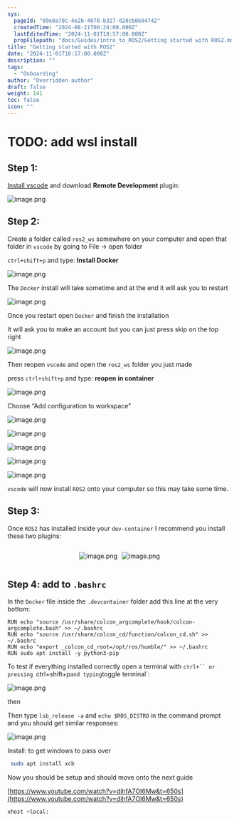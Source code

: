 ```yaml
---
sys:
  pageId: "89e0a78c-4e2b-4070-b327-d28cb0694742"
  createdTime: "2024-08-21T00:24:00.000Z"
  lastEditedTime: "2024-11-01T18:57:00.000Z"
  propFilepath: "docs/Guides/intro_to_ROS2/Getting started with ROS2.md"
title: "Getting started with ROS2"
date: "2024-11-01T18:57:00.000Z"
description: ""
tags:
  - "Onboarding"
author: "Overridden author"
draft: false
weight: 141
toc: false
icon: ""
---
```


# TODO: add wsl install

## Step 1:

[Install vscode](https://code.visualstudio.com/download) and download **Remote Development** plugin:

![image.png](https://prod-files-secure.s3.us-west-2.amazonaws.com/d518164a-d88e-44d1-a4ee-3adb3bd8bce0/efb52993-1881-4a40-b95e-6f020334f022/image.png?X-Amz-Algorithm=AWS4-HMAC-SHA256&X-Amz-Content-Sha256=UNSIGNED-PAYLOAD&X-Amz-Credential=ASIAZI2LB466TME6P6VI%2F20250131%2Fus-west-2%2Fs3%2Faws4_request&X-Amz-Date=20250131T050743Z&X-Amz-Expires=3600&X-Amz-Security-Token=IQoJb3JpZ2luX2VjEKr%2F%2F%2F%2F%2F%2F%2F%2F%2F%2FwEaCXVzLXdlc3QtMiJIMEYCIQDMVHVk2h5QQ%2FnlAHDVBWAsJGpm9ITaigUORuPPImIedQIhAJDxLrr5OFZRbVM88%2FKgx3beFfLsdF2QTRvA6oUVrF95KogECLP%2F%2F%2F%2F%2F%2F%2F%2F%2F%2FwEQABoMNjM3NDIzMTgzODA1IgwPML%2F4nfO9vpnlTDgq3AOdTJr2NW4w0ZEYADOLQ9KoooAW8YdYZxR6dCb8orTw9OoF31jebANxNDQwUQbSh0k3jxOH4arjhtTpRODPZSE4vIT3TNhuXAhvRfCWZaKivnaNeSXb0zKJ0p1dV%2FNKEdQDThQcZzERDAwb%2Fok90cnIRDAPftd69O4bbL%2FIB5KAwPzURqAcbDROv9oZOibXp%2Bkr2DLjAVAxbSx%2FwIrjL%2FisHEu5UJKZvKzz0beWxnG4YR9v0LEVF%2BdQyaMsL4wBtWY3T2KLaPh8mHnBKApjNDXAfWLftkXIpBdCOCNqzQPJLy0RnU%2ByG%2FTjdhfAQ05AUoYbcx9GTXnmeyoqP3KxavLHJDKuSFNEzX7VuCvUHbgn9i8aXMIkNgwIO3q1W7mSqjhXe91ti6ho42ri0F6UwSLRwtG9lNQ%2BaDU3OHW1w6iLwBUvlxYZccv6KwzTbl%2Fg8QFCBcUG4Ovqo7x8B1CSGUNwTuMNxHNppQVriF4XP68FiPFWVjxGb7hmbdEm3QFklRj5p236rjO6igUk21HwGFL6vVJcqVR68R0AL4rZC7U96RP%2BJigdg4x%2FVAkc2KDUJL8yS9g2S8q%2Bmzjw6HbJLio9IXTHJQUTAPE49SdQLNDeoJ%2BfaYQ3s8pm4ZjVJzCh0vC8BjqkAZejZEZYwtHn3FJfI6neRPkycZfhjvOsj3GlzH%2F9tI2C4X356erBKFQ9XtfzYhufx2Et8SkX0Hs7Hh5tpSaK%2BCqe4pVNTDuP5uFEIehR7bKk0ZOocFWOgvAxqT0yp6TkSHkHMAsk07Mo1g4xGspPl3GuLjXaVgbZKMwcmS7CtF7tNfR6cjGRAhXQ7PtLXBZT7meM8q9hU3lTH0Gj%2B0u4paVCT2qI&X-Amz-Signature=ab2ce2017b4bd4f1f1f59551c49f6c06d6b22f362f9dd84fdc37f6469c34ffc8&X-Amz-SignedHeaders=host&x-id=GetObject)

## Step 2:

Create a folder called `ros2_ws` somewhere on your computer and open that folder in `vscode` by going to File → open folder 

`ctrl+shift+p` and type: **Install Docker**

![image.png](https://prod-files-secure.s3.us-west-2.amazonaws.com/d518164a-d88e-44d1-a4ee-3adb3bd8bce0/2269dc0e-1cd5-47ff-bceb-c04ad9b2eab0/image.png?X-Amz-Algorithm=AWS4-HMAC-SHA256&X-Amz-Content-Sha256=UNSIGNED-PAYLOAD&X-Amz-Credential=ASIAZI2LB466TME6P6VI%2F20250131%2Fus-west-2%2Fs3%2Faws4_request&X-Amz-Date=20250131T050743Z&X-Amz-Expires=3600&X-Amz-Security-Token=IQoJb3JpZ2luX2VjEKr%2F%2F%2F%2F%2F%2F%2F%2F%2F%2FwEaCXVzLXdlc3QtMiJIMEYCIQDMVHVk2h5QQ%2FnlAHDVBWAsJGpm9ITaigUORuPPImIedQIhAJDxLrr5OFZRbVM88%2FKgx3beFfLsdF2QTRvA6oUVrF95KogECLP%2F%2F%2F%2F%2F%2F%2F%2F%2F%2FwEQABoMNjM3NDIzMTgzODA1IgwPML%2F4nfO9vpnlTDgq3AOdTJr2NW4w0ZEYADOLQ9KoooAW8YdYZxR6dCb8orTw9OoF31jebANxNDQwUQbSh0k3jxOH4arjhtTpRODPZSE4vIT3TNhuXAhvRfCWZaKivnaNeSXb0zKJ0p1dV%2FNKEdQDThQcZzERDAwb%2Fok90cnIRDAPftd69O4bbL%2FIB5KAwPzURqAcbDROv9oZOibXp%2Bkr2DLjAVAxbSx%2FwIrjL%2FisHEu5UJKZvKzz0beWxnG4YR9v0LEVF%2BdQyaMsL4wBtWY3T2KLaPh8mHnBKApjNDXAfWLftkXIpBdCOCNqzQPJLy0RnU%2ByG%2FTjdhfAQ05AUoYbcx9GTXnmeyoqP3KxavLHJDKuSFNEzX7VuCvUHbgn9i8aXMIkNgwIO3q1W7mSqjhXe91ti6ho42ri0F6UwSLRwtG9lNQ%2BaDU3OHW1w6iLwBUvlxYZccv6KwzTbl%2Fg8QFCBcUG4Ovqo7x8B1CSGUNwTuMNxHNppQVriF4XP68FiPFWVjxGb7hmbdEm3QFklRj5p236rjO6igUk21HwGFL6vVJcqVR68R0AL4rZC7U96RP%2BJigdg4x%2FVAkc2KDUJL8yS9g2S8q%2Bmzjw6HbJLio9IXTHJQUTAPE49SdQLNDeoJ%2BfaYQ3s8pm4ZjVJzCh0vC8BjqkAZejZEZYwtHn3FJfI6neRPkycZfhjvOsj3GlzH%2F9tI2C4X356erBKFQ9XtfzYhufx2Et8SkX0Hs7Hh5tpSaK%2BCqe4pVNTDuP5uFEIehR7bKk0ZOocFWOgvAxqT0yp6TkSHkHMAsk07Mo1g4xGspPl3GuLjXaVgbZKMwcmS7CtF7tNfR6cjGRAhXQ7PtLXBZT7meM8q9hU3lTH0Gj%2B0u4paVCT2qI&X-Amz-Signature=d454380e83159ecb76042eee7cc31aab9928aa2aeef7d520f71ed268bc7e16cb&X-Amz-SignedHeaders=host&x-id=GetObject)

The `Docker` install will take sometime and at the end it will ask you to restart

![image.png](https://prod-files-secure.s3.us-west-2.amazonaws.com/d518164a-d88e-44d1-a4ee-3adb3bd8bce0/ed233f78-be33-4b1f-b89c-9c346c0e961e/image.png?X-Amz-Algorithm=AWS4-HMAC-SHA256&X-Amz-Content-Sha256=UNSIGNED-PAYLOAD&X-Amz-Credential=ASIAZI2LB466TME6P6VI%2F20250131%2Fus-west-2%2Fs3%2Faws4_request&X-Amz-Date=20250131T050743Z&X-Amz-Expires=3600&X-Amz-Security-Token=IQoJb3JpZ2luX2VjEKr%2F%2F%2F%2F%2F%2F%2F%2F%2F%2FwEaCXVzLXdlc3QtMiJIMEYCIQDMVHVk2h5QQ%2FnlAHDVBWAsJGpm9ITaigUORuPPImIedQIhAJDxLrr5OFZRbVM88%2FKgx3beFfLsdF2QTRvA6oUVrF95KogECLP%2F%2F%2F%2F%2F%2F%2F%2F%2F%2FwEQABoMNjM3NDIzMTgzODA1IgwPML%2F4nfO9vpnlTDgq3AOdTJr2NW4w0ZEYADOLQ9KoooAW8YdYZxR6dCb8orTw9OoF31jebANxNDQwUQbSh0k3jxOH4arjhtTpRODPZSE4vIT3TNhuXAhvRfCWZaKivnaNeSXb0zKJ0p1dV%2FNKEdQDThQcZzERDAwb%2Fok90cnIRDAPftd69O4bbL%2FIB5KAwPzURqAcbDROv9oZOibXp%2Bkr2DLjAVAxbSx%2FwIrjL%2FisHEu5UJKZvKzz0beWxnG4YR9v0LEVF%2BdQyaMsL4wBtWY3T2KLaPh8mHnBKApjNDXAfWLftkXIpBdCOCNqzQPJLy0RnU%2ByG%2FTjdhfAQ05AUoYbcx9GTXnmeyoqP3KxavLHJDKuSFNEzX7VuCvUHbgn9i8aXMIkNgwIO3q1W7mSqjhXe91ti6ho42ri0F6UwSLRwtG9lNQ%2BaDU3OHW1w6iLwBUvlxYZccv6KwzTbl%2Fg8QFCBcUG4Ovqo7x8B1CSGUNwTuMNxHNppQVriF4XP68FiPFWVjxGb7hmbdEm3QFklRj5p236rjO6igUk21HwGFL6vVJcqVR68R0AL4rZC7U96RP%2BJigdg4x%2FVAkc2KDUJL8yS9g2S8q%2Bmzjw6HbJLio9IXTHJQUTAPE49SdQLNDeoJ%2BfaYQ3s8pm4ZjVJzCh0vC8BjqkAZejZEZYwtHn3FJfI6neRPkycZfhjvOsj3GlzH%2F9tI2C4X356erBKFQ9XtfzYhufx2Et8SkX0Hs7Hh5tpSaK%2BCqe4pVNTDuP5uFEIehR7bKk0ZOocFWOgvAxqT0yp6TkSHkHMAsk07Mo1g4xGspPl3GuLjXaVgbZKMwcmS7CtF7tNfR6cjGRAhXQ7PtLXBZT7meM8q9hU3lTH0Gj%2B0u4paVCT2qI&X-Amz-Signature=c8ef2078c2fde9c7285c3fa2b6afe0afccfda5d5dd2a3ce57e5cb79750a4834d&X-Amz-SignedHeaders=host&x-id=GetObject)

Once you restart open `Docker` and finish the installation

It will ask you to make an account but you can just press skip on the top right

![image.png](https://prod-files-secure.s3.us-west-2.amazonaws.com/d518164a-d88e-44d1-a4ee-3adb3bd8bce0/21010ad9-1659-4fd9-9f59-9932a09b2a3d/image.png?X-Amz-Algorithm=AWS4-HMAC-SHA256&X-Amz-Content-Sha256=UNSIGNED-PAYLOAD&X-Amz-Credential=ASIAZI2LB466TME6P6VI%2F20250131%2Fus-west-2%2Fs3%2Faws4_request&X-Amz-Date=20250131T050743Z&X-Amz-Expires=3600&X-Amz-Security-Token=IQoJb3JpZ2luX2VjEKr%2F%2F%2F%2F%2F%2F%2F%2F%2F%2FwEaCXVzLXdlc3QtMiJIMEYCIQDMVHVk2h5QQ%2FnlAHDVBWAsJGpm9ITaigUORuPPImIedQIhAJDxLrr5OFZRbVM88%2FKgx3beFfLsdF2QTRvA6oUVrF95KogECLP%2F%2F%2F%2F%2F%2F%2F%2F%2F%2FwEQABoMNjM3NDIzMTgzODA1IgwPML%2F4nfO9vpnlTDgq3AOdTJr2NW4w0ZEYADOLQ9KoooAW8YdYZxR6dCb8orTw9OoF31jebANxNDQwUQbSh0k3jxOH4arjhtTpRODPZSE4vIT3TNhuXAhvRfCWZaKivnaNeSXb0zKJ0p1dV%2FNKEdQDThQcZzERDAwb%2Fok90cnIRDAPftd69O4bbL%2FIB5KAwPzURqAcbDROv9oZOibXp%2Bkr2DLjAVAxbSx%2FwIrjL%2FisHEu5UJKZvKzz0beWxnG4YR9v0LEVF%2BdQyaMsL4wBtWY3T2KLaPh8mHnBKApjNDXAfWLftkXIpBdCOCNqzQPJLy0RnU%2ByG%2FTjdhfAQ05AUoYbcx9GTXnmeyoqP3KxavLHJDKuSFNEzX7VuCvUHbgn9i8aXMIkNgwIO3q1W7mSqjhXe91ti6ho42ri0F6UwSLRwtG9lNQ%2BaDU3OHW1w6iLwBUvlxYZccv6KwzTbl%2Fg8QFCBcUG4Ovqo7x8B1CSGUNwTuMNxHNppQVriF4XP68FiPFWVjxGb7hmbdEm3QFklRj5p236rjO6igUk21HwGFL6vVJcqVR68R0AL4rZC7U96RP%2BJigdg4x%2FVAkc2KDUJL8yS9g2S8q%2Bmzjw6HbJLio9IXTHJQUTAPE49SdQLNDeoJ%2BfaYQ3s8pm4ZjVJzCh0vC8BjqkAZejZEZYwtHn3FJfI6neRPkycZfhjvOsj3GlzH%2F9tI2C4X356erBKFQ9XtfzYhufx2Et8SkX0Hs7Hh5tpSaK%2BCqe4pVNTDuP5uFEIehR7bKk0ZOocFWOgvAxqT0yp6TkSHkHMAsk07Mo1g4xGspPl3GuLjXaVgbZKMwcmS7CtF7tNfR6cjGRAhXQ7PtLXBZT7meM8q9hU3lTH0Gj%2B0u4paVCT2qI&X-Amz-Signature=5a228f88f78401ad9dcd12200ecca9ad00392a297016c5e28064256fe0eceb30&X-Amz-SignedHeaders=host&x-id=GetObject)

Then reopen `vscode` and open the `ros2_ws` folder you just made

press `ctrl+shift+p` and type: **reopen in container**

![image.png](https://prod-files-secure.s3.us-west-2.amazonaws.com/d518164a-d88e-44d1-a4ee-3adb3bd8bce0/4e93b8c2-41ad-488c-8095-c74205196118/image.png?X-Amz-Algorithm=AWS4-HMAC-SHA256&X-Amz-Content-Sha256=UNSIGNED-PAYLOAD&X-Amz-Credential=ASIAZI2LB466TME6P6VI%2F20250131%2Fus-west-2%2Fs3%2Faws4_request&X-Amz-Date=20250131T050743Z&X-Amz-Expires=3600&X-Amz-Security-Token=IQoJb3JpZ2luX2VjEKr%2F%2F%2F%2F%2F%2F%2F%2F%2F%2FwEaCXVzLXdlc3QtMiJIMEYCIQDMVHVk2h5QQ%2FnlAHDVBWAsJGpm9ITaigUORuPPImIedQIhAJDxLrr5OFZRbVM88%2FKgx3beFfLsdF2QTRvA6oUVrF95KogECLP%2F%2F%2F%2F%2F%2F%2F%2F%2F%2FwEQABoMNjM3NDIzMTgzODA1IgwPML%2F4nfO9vpnlTDgq3AOdTJr2NW4w0ZEYADOLQ9KoooAW8YdYZxR6dCb8orTw9OoF31jebANxNDQwUQbSh0k3jxOH4arjhtTpRODPZSE4vIT3TNhuXAhvRfCWZaKivnaNeSXb0zKJ0p1dV%2FNKEdQDThQcZzERDAwb%2Fok90cnIRDAPftd69O4bbL%2FIB5KAwPzURqAcbDROv9oZOibXp%2Bkr2DLjAVAxbSx%2FwIrjL%2FisHEu5UJKZvKzz0beWxnG4YR9v0LEVF%2BdQyaMsL4wBtWY3T2KLaPh8mHnBKApjNDXAfWLftkXIpBdCOCNqzQPJLy0RnU%2ByG%2FTjdhfAQ05AUoYbcx9GTXnmeyoqP3KxavLHJDKuSFNEzX7VuCvUHbgn9i8aXMIkNgwIO3q1W7mSqjhXe91ti6ho42ri0F6UwSLRwtG9lNQ%2BaDU3OHW1w6iLwBUvlxYZccv6KwzTbl%2Fg8QFCBcUG4Ovqo7x8B1CSGUNwTuMNxHNppQVriF4XP68FiPFWVjxGb7hmbdEm3QFklRj5p236rjO6igUk21HwGFL6vVJcqVR68R0AL4rZC7U96RP%2BJigdg4x%2FVAkc2KDUJL8yS9g2S8q%2Bmzjw6HbJLio9IXTHJQUTAPE49SdQLNDeoJ%2BfaYQ3s8pm4ZjVJzCh0vC8BjqkAZejZEZYwtHn3FJfI6neRPkycZfhjvOsj3GlzH%2F9tI2C4X356erBKFQ9XtfzYhufx2Et8SkX0Hs7Hh5tpSaK%2BCqe4pVNTDuP5uFEIehR7bKk0ZOocFWOgvAxqT0yp6TkSHkHMAsk07Mo1g4xGspPl3GuLjXaVgbZKMwcmS7CtF7tNfR6cjGRAhXQ7PtLXBZT7meM8q9hU3lTH0Gj%2B0u4paVCT2qI&X-Amz-Signature=a5c7f9e06509a38c72ad9f3e2326a96b33ec46e7b4f89f5641c6c3890385747d&X-Amz-SignedHeaders=host&x-id=GetObject)

Choose “Add configuration to workspace”

![image.png](https://prod-files-secure.s3.us-west-2.amazonaws.com/d518164a-d88e-44d1-a4ee-3adb3bd8bce0/9560b282-5060-4989-ba37-97e7b2c22476/image.png?X-Amz-Algorithm=AWS4-HMAC-SHA256&X-Amz-Content-Sha256=UNSIGNED-PAYLOAD&X-Amz-Credential=ASIAZI2LB466TME6P6VI%2F20250131%2Fus-west-2%2Fs3%2Faws4_request&X-Amz-Date=20250131T050743Z&X-Amz-Expires=3600&X-Amz-Security-Token=IQoJb3JpZ2luX2VjEKr%2F%2F%2F%2F%2F%2F%2F%2F%2F%2FwEaCXVzLXdlc3QtMiJIMEYCIQDMVHVk2h5QQ%2FnlAHDVBWAsJGpm9ITaigUORuPPImIedQIhAJDxLrr5OFZRbVM88%2FKgx3beFfLsdF2QTRvA6oUVrF95KogECLP%2F%2F%2F%2F%2F%2F%2F%2F%2F%2FwEQABoMNjM3NDIzMTgzODA1IgwPML%2F4nfO9vpnlTDgq3AOdTJr2NW4w0ZEYADOLQ9KoooAW8YdYZxR6dCb8orTw9OoF31jebANxNDQwUQbSh0k3jxOH4arjhtTpRODPZSE4vIT3TNhuXAhvRfCWZaKivnaNeSXb0zKJ0p1dV%2FNKEdQDThQcZzERDAwb%2Fok90cnIRDAPftd69O4bbL%2FIB5KAwPzURqAcbDROv9oZOibXp%2Bkr2DLjAVAxbSx%2FwIrjL%2FisHEu5UJKZvKzz0beWxnG4YR9v0LEVF%2BdQyaMsL4wBtWY3T2KLaPh8mHnBKApjNDXAfWLftkXIpBdCOCNqzQPJLy0RnU%2ByG%2FTjdhfAQ05AUoYbcx9GTXnmeyoqP3KxavLHJDKuSFNEzX7VuCvUHbgn9i8aXMIkNgwIO3q1W7mSqjhXe91ti6ho42ri0F6UwSLRwtG9lNQ%2BaDU3OHW1w6iLwBUvlxYZccv6KwzTbl%2Fg8QFCBcUG4Ovqo7x8B1CSGUNwTuMNxHNppQVriF4XP68FiPFWVjxGb7hmbdEm3QFklRj5p236rjO6igUk21HwGFL6vVJcqVR68R0AL4rZC7U96RP%2BJigdg4x%2FVAkc2KDUJL8yS9g2S8q%2Bmzjw6HbJLio9IXTHJQUTAPE49SdQLNDeoJ%2BfaYQ3s8pm4ZjVJzCh0vC8BjqkAZejZEZYwtHn3FJfI6neRPkycZfhjvOsj3GlzH%2F9tI2C4X356erBKFQ9XtfzYhufx2Et8SkX0Hs7Hh5tpSaK%2BCqe4pVNTDuP5uFEIehR7bKk0ZOocFWOgvAxqT0yp6TkSHkHMAsk07Mo1g4xGspPl3GuLjXaVgbZKMwcmS7CtF7tNfR6cjGRAhXQ7PtLXBZT7meM8q9hU3lTH0Gj%2B0u4paVCT2qI&X-Amz-Signature=509571f65efe5ff7f4c0f8f1e0bd1720b8d7316ab3be3589b219e92ec0747ee9&X-Amz-SignedHeaders=host&x-id=GetObject)

![image.png](https://prod-files-secure.s3.us-west-2.amazonaws.com/d518164a-d88e-44d1-a4ee-3adb3bd8bce0/2ee63f81-886b-48e8-a553-dc6e5eac99e4/image.png?X-Amz-Algorithm=AWS4-HMAC-SHA256&X-Amz-Content-Sha256=UNSIGNED-PAYLOAD&X-Amz-Credential=ASIAZI2LB466TME6P6VI%2F20250131%2Fus-west-2%2Fs3%2Faws4_request&X-Amz-Date=20250131T050743Z&X-Amz-Expires=3600&X-Amz-Security-Token=IQoJb3JpZ2luX2VjEKr%2F%2F%2F%2F%2F%2F%2F%2F%2F%2FwEaCXVzLXdlc3QtMiJIMEYCIQDMVHVk2h5QQ%2FnlAHDVBWAsJGpm9ITaigUORuPPImIedQIhAJDxLrr5OFZRbVM88%2FKgx3beFfLsdF2QTRvA6oUVrF95KogECLP%2F%2F%2F%2F%2F%2F%2F%2F%2F%2FwEQABoMNjM3NDIzMTgzODA1IgwPML%2F4nfO9vpnlTDgq3AOdTJr2NW4w0ZEYADOLQ9KoooAW8YdYZxR6dCb8orTw9OoF31jebANxNDQwUQbSh0k3jxOH4arjhtTpRODPZSE4vIT3TNhuXAhvRfCWZaKivnaNeSXb0zKJ0p1dV%2FNKEdQDThQcZzERDAwb%2Fok90cnIRDAPftd69O4bbL%2FIB5KAwPzURqAcbDROv9oZOibXp%2Bkr2DLjAVAxbSx%2FwIrjL%2FisHEu5UJKZvKzz0beWxnG4YR9v0LEVF%2BdQyaMsL4wBtWY3T2KLaPh8mHnBKApjNDXAfWLftkXIpBdCOCNqzQPJLy0RnU%2ByG%2FTjdhfAQ05AUoYbcx9GTXnmeyoqP3KxavLHJDKuSFNEzX7VuCvUHbgn9i8aXMIkNgwIO3q1W7mSqjhXe91ti6ho42ri0F6UwSLRwtG9lNQ%2BaDU3OHW1w6iLwBUvlxYZccv6KwzTbl%2Fg8QFCBcUG4Ovqo7x8B1CSGUNwTuMNxHNppQVriF4XP68FiPFWVjxGb7hmbdEm3QFklRj5p236rjO6igUk21HwGFL6vVJcqVR68R0AL4rZC7U96RP%2BJigdg4x%2FVAkc2KDUJL8yS9g2S8q%2Bmzjw6HbJLio9IXTHJQUTAPE49SdQLNDeoJ%2BfaYQ3s8pm4ZjVJzCh0vC8BjqkAZejZEZYwtHn3FJfI6neRPkycZfhjvOsj3GlzH%2F9tI2C4X356erBKFQ9XtfzYhufx2Et8SkX0Hs7Hh5tpSaK%2BCqe4pVNTDuP5uFEIehR7bKk0ZOocFWOgvAxqT0yp6TkSHkHMAsk07Mo1g4xGspPl3GuLjXaVgbZKMwcmS7CtF7tNfR6cjGRAhXQ7PtLXBZT7meM8q9hU3lTH0Gj%2B0u4paVCT2qI&X-Amz-Signature=df436aa64d1dba4cdb6ea8b8b640c89c65f9a2f6c7d29ffd3d7e60fd2bca6140&X-Amz-SignedHeaders=host&x-id=GetObject)

![image.png](https://prod-files-secure.s3.us-west-2.amazonaws.com/d518164a-d88e-44d1-a4ee-3adb3bd8bce0/ae1580b2-b048-407e-aed9-b584224a7a04/image.png?X-Amz-Algorithm=AWS4-HMAC-SHA256&X-Amz-Content-Sha256=UNSIGNED-PAYLOAD&X-Amz-Credential=ASIAZI2LB466TME6P6VI%2F20250131%2Fus-west-2%2Fs3%2Faws4_request&X-Amz-Date=20250131T050743Z&X-Amz-Expires=3600&X-Amz-Security-Token=IQoJb3JpZ2luX2VjEKr%2F%2F%2F%2F%2F%2F%2F%2F%2F%2FwEaCXVzLXdlc3QtMiJIMEYCIQDMVHVk2h5QQ%2FnlAHDVBWAsJGpm9ITaigUORuPPImIedQIhAJDxLrr5OFZRbVM88%2FKgx3beFfLsdF2QTRvA6oUVrF95KogECLP%2F%2F%2F%2F%2F%2F%2F%2F%2F%2FwEQABoMNjM3NDIzMTgzODA1IgwPML%2F4nfO9vpnlTDgq3AOdTJr2NW4w0ZEYADOLQ9KoooAW8YdYZxR6dCb8orTw9OoF31jebANxNDQwUQbSh0k3jxOH4arjhtTpRODPZSE4vIT3TNhuXAhvRfCWZaKivnaNeSXb0zKJ0p1dV%2FNKEdQDThQcZzERDAwb%2Fok90cnIRDAPftd69O4bbL%2FIB5KAwPzURqAcbDROv9oZOibXp%2Bkr2DLjAVAxbSx%2FwIrjL%2FisHEu5UJKZvKzz0beWxnG4YR9v0LEVF%2BdQyaMsL4wBtWY3T2KLaPh8mHnBKApjNDXAfWLftkXIpBdCOCNqzQPJLy0RnU%2ByG%2FTjdhfAQ05AUoYbcx9GTXnmeyoqP3KxavLHJDKuSFNEzX7VuCvUHbgn9i8aXMIkNgwIO3q1W7mSqjhXe91ti6ho42ri0F6UwSLRwtG9lNQ%2BaDU3OHW1w6iLwBUvlxYZccv6KwzTbl%2Fg8QFCBcUG4Ovqo7x8B1CSGUNwTuMNxHNppQVriF4XP68FiPFWVjxGb7hmbdEm3QFklRj5p236rjO6igUk21HwGFL6vVJcqVR68R0AL4rZC7U96RP%2BJigdg4x%2FVAkc2KDUJL8yS9g2S8q%2Bmzjw6HbJLio9IXTHJQUTAPE49SdQLNDeoJ%2BfaYQ3s8pm4ZjVJzCh0vC8BjqkAZejZEZYwtHn3FJfI6neRPkycZfhjvOsj3GlzH%2F9tI2C4X356erBKFQ9XtfzYhufx2Et8SkX0Hs7Hh5tpSaK%2BCqe4pVNTDuP5uFEIehR7bKk0ZOocFWOgvAxqT0yp6TkSHkHMAsk07Mo1g4xGspPl3GuLjXaVgbZKMwcmS7CtF7tNfR6cjGRAhXQ7PtLXBZT7meM8q9hU3lTH0Gj%2B0u4paVCT2qI&X-Amz-Signature=33d08c18e2d6298972f5b3eb4498bce888b3888c27e39dddfa0d91b06416d47a&X-Amz-SignedHeaders=host&x-id=GetObject)

![image.png](https://prod-files-secure.s3.us-west-2.amazonaws.com/d518164a-d88e-44d1-a4ee-3adb3bd8bce0/53255b28-f75e-430f-b9e3-c0ac8577e42b/image.png?X-Amz-Algorithm=AWS4-HMAC-SHA256&X-Amz-Content-Sha256=UNSIGNED-PAYLOAD&X-Amz-Credential=ASIAZI2LB466TME6P6VI%2F20250131%2Fus-west-2%2Fs3%2Faws4_request&X-Amz-Date=20250131T050743Z&X-Amz-Expires=3600&X-Amz-Security-Token=IQoJb3JpZ2luX2VjEKr%2F%2F%2F%2F%2F%2F%2F%2F%2F%2FwEaCXVzLXdlc3QtMiJIMEYCIQDMVHVk2h5QQ%2FnlAHDVBWAsJGpm9ITaigUORuPPImIedQIhAJDxLrr5OFZRbVM88%2FKgx3beFfLsdF2QTRvA6oUVrF95KogECLP%2F%2F%2F%2F%2F%2F%2F%2F%2F%2FwEQABoMNjM3NDIzMTgzODA1IgwPML%2F4nfO9vpnlTDgq3AOdTJr2NW4w0ZEYADOLQ9KoooAW8YdYZxR6dCb8orTw9OoF31jebANxNDQwUQbSh0k3jxOH4arjhtTpRODPZSE4vIT3TNhuXAhvRfCWZaKivnaNeSXb0zKJ0p1dV%2FNKEdQDThQcZzERDAwb%2Fok90cnIRDAPftd69O4bbL%2FIB5KAwPzURqAcbDROv9oZOibXp%2Bkr2DLjAVAxbSx%2FwIrjL%2FisHEu5UJKZvKzz0beWxnG4YR9v0LEVF%2BdQyaMsL4wBtWY3T2KLaPh8mHnBKApjNDXAfWLftkXIpBdCOCNqzQPJLy0RnU%2ByG%2FTjdhfAQ05AUoYbcx9GTXnmeyoqP3KxavLHJDKuSFNEzX7VuCvUHbgn9i8aXMIkNgwIO3q1W7mSqjhXe91ti6ho42ri0F6UwSLRwtG9lNQ%2BaDU3OHW1w6iLwBUvlxYZccv6KwzTbl%2Fg8QFCBcUG4Ovqo7x8B1CSGUNwTuMNxHNppQVriF4XP68FiPFWVjxGb7hmbdEm3QFklRj5p236rjO6igUk21HwGFL6vVJcqVR68R0AL4rZC7U96RP%2BJigdg4x%2FVAkc2KDUJL8yS9g2S8q%2Bmzjw6HbJLio9IXTHJQUTAPE49SdQLNDeoJ%2BfaYQ3s8pm4ZjVJzCh0vC8BjqkAZejZEZYwtHn3FJfI6neRPkycZfhjvOsj3GlzH%2F9tI2C4X356erBKFQ9XtfzYhufx2Et8SkX0Hs7Hh5tpSaK%2BCqe4pVNTDuP5uFEIehR7bKk0ZOocFWOgvAxqT0yp6TkSHkHMAsk07Mo1g4xGspPl3GuLjXaVgbZKMwcmS7CtF7tNfR6cjGRAhXQ7PtLXBZT7meM8q9hU3lTH0Gj%2B0u4paVCT2qI&X-Amz-Signature=c4b81bccf510bc65eebdf9e09900ae048287c25028bdc9c356c6035f00e9a0c8&X-Amz-SignedHeaders=host&x-id=GetObject)

![image.png](https://prod-files-secure.s3.us-west-2.amazonaws.com/d518164a-d88e-44d1-a4ee-3adb3bd8bce0/7c562767-5af9-4ffb-97d1-327bcdf4ee00/image.png?X-Amz-Algorithm=AWS4-HMAC-SHA256&X-Amz-Content-Sha256=UNSIGNED-PAYLOAD&X-Amz-Credential=ASIAZI2LB466TME6P6VI%2F20250131%2Fus-west-2%2Fs3%2Faws4_request&X-Amz-Date=20250131T050743Z&X-Amz-Expires=3600&X-Amz-Security-Token=IQoJb3JpZ2luX2VjEKr%2F%2F%2F%2F%2F%2F%2F%2F%2F%2FwEaCXVzLXdlc3QtMiJIMEYCIQDMVHVk2h5QQ%2FnlAHDVBWAsJGpm9ITaigUORuPPImIedQIhAJDxLrr5OFZRbVM88%2FKgx3beFfLsdF2QTRvA6oUVrF95KogECLP%2F%2F%2F%2F%2F%2F%2F%2F%2F%2FwEQABoMNjM3NDIzMTgzODA1IgwPML%2F4nfO9vpnlTDgq3AOdTJr2NW4w0ZEYADOLQ9KoooAW8YdYZxR6dCb8orTw9OoF31jebANxNDQwUQbSh0k3jxOH4arjhtTpRODPZSE4vIT3TNhuXAhvRfCWZaKivnaNeSXb0zKJ0p1dV%2FNKEdQDThQcZzERDAwb%2Fok90cnIRDAPftd69O4bbL%2FIB5KAwPzURqAcbDROv9oZOibXp%2Bkr2DLjAVAxbSx%2FwIrjL%2FisHEu5UJKZvKzz0beWxnG4YR9v0LEVF%2BdQyaMsL4wBtWY3T2KLaPh8mHnBKApjNDXAfWLftkXIpBdCOCNqzQPJLy0RnU%2ByG%2FTjdhfAQ05AUoYbcx9GTXnmeyoqP3KxavLHJDKuSFNEzX7VuCvUHbgn9i8aXMIkNgwIO3q1W7mSqjhXe91ti6ho42ri0F6UwSLRwtG9lNQ%2BaDU3OHW1w6iLwBUvlxYZccv6KwzTbl%2Fg8QFCBcUG4Ovqo7x8B1CSGUNwTuMNxHNppQVriF4XP68FiPFWVjxGb7hmbdEm3QFklRj5p236rjO6igUk21HwGFL6vVJcqVR68R0AL4rZC7U96RP%2BJigdg4x%2FVAkc2KDUJL8yS9g2S8q%2Bmzjw6HbJLio9IXTHJQUTAPE49SdQLNDeoJ%2BfaYQ3s8pm4ZjVJzCh0vC8BjqkAZejZEZYwtHn3FJfI6neRPkycZfhjvOsj3GlzH%2F9tI2C4X356erBKFQ9XtfzYhufx2Et8SkX0Hs7Hh5tpSaK%2BCqe4pVNTDuP5uFEIehR7bKk0ZOocFWOgvAxqT0yp6TkSHkHMAsk07Mo1g4xGspPl3GuLjXaVgbZKMwcmS7CtF7tNfR6cjGRAhXQ7PtLXBZT7meM8q9hU3lTH0Gj%2B0u4paVCT2qI&X-Amz-Signature=6797e2db9cb6c78252f7ffc50f0bf674bf8a7150b75b9cbd468483b5cd44c930&X-Amz-SignedHeaders=host&x-id=GetObject)

`vscode` will now install `ROS2` onto your computer so this may take some time.

## Step 3:

Once `ROS2` has installed inside your `dev-container` I recommend you install these two plugins:

<div style="display: flex;flex-direction: row; column-gap:10px; max-width: 630px;justify-content: center;">
<div>

![image.png](https://prod-files-secure.s3.us-west-2.amazonaws.com/d518164a-d88e-44d1-a4ee-3adb3bd8bce0/3fc3d550-5a54-4ba1-ba6b-faa01cdb7369/image.png?X-Amz-Algorithm=AWS4-HMAC-SHA256&X-Amz-Content-Sha256=UNSIGNED-PAYLOAD&X-Amz-Credential=ASIAZI2LB466RIOIS7C4%2F20250131%2Fus-west-2%2Fs3%2Faws4_request&X-Amz-Date=20250131T050744Z&X-Amz-Expires=3600&X-Amz-Security-Token=IQoJb3JpZ2luX2VjEKr%2F%2F%2F%2F%2F%2F%2F%2F%2F%2FwEaCXVzLXdlc3QtMiJGMEQCICXPEgtZaedGrQ4nTqGV6nUqG9PAfSgmq2d3IHmNdnwMAiAllYzd%2F5R3GSIJ%2Fg7fgCkqYGLv9HFGqarxnL5B1jUlhiqIBAiz%2F%2F%2F%2F%2F%2F%2F%2F%2F%2F8BEAAaDDYzNzQyMzE4MzgwNSIM%2FGxQ8vEYm7woirgpKtwDG7gYr53ZdEgSxJ%2B8tuyEnJ3QopZ0UzMU3m7rta0DHxe8pw5H7cPtFoUMVpwEgPCpTqqv1sHa%2FXQ3A8UpVJXtU4wbXhouaHxzYONcG%2Ft8SILOa0C7uOtFakgElfdjOnH2D8a6spysDxZ%2F7eUp9je0zJ3jEKHRhid9MunxKSdlviWAa2EqG3JuGuYXTKlkEI4k%2B5HN06KbHtcMvZeVx6QjA2dwE6dcazTNMla1WcLsAQq2kfzx12dN7V8bFyoUhXMtgxyLgGJNFrTDnkqvvBmqrLpEV86GkxnoXOVKBLy4e4L9z17Kxx%2B1VewDP4PhC%2BsuqA%2BTZ8jzTCGDN9r4RKj9K23BVSd8RZb2LFyAakpW6QD%2B2WElan4UeC9FsRtc7qX4A6LvKcA%2B99Wyc9SO9KcwBPwPBEhX0eDKq%2BTBjwN3aI6Hgar1ZgqG7dPU%2BNY%2FmMiXgjqKfD%2BEWxg0aOkrRXlOGX%2F6RaMBiv%2F0me%2FuX%2F5YLwxQy6pFPfGJyVFehaC%2FTeU2iVIE8cvbvoraJk4hvW37qbM1vu9ZYgY%2BWhda8M8QWm2YF5zCj7fQFRmVt4SfdAcbKVdOCdxToAaV6vPNdAuDwP8B4%2Bz7oQyT8Kv0%2Fb313V03Z9%2FqlwkwwuLiErswq9HwvAY6pgFzFVEjnLaDKqNLTKa5t1OfxFRvpGF9ZWF7nnVnXMAOLnVLFT1f87WWyHfdj7wm5myYeb0fq%2FqsCoH8d%2Fh6xcoYc%2B2mVZ68%2Bdv1TJp371iAoLwuiHLR765JvQOI8TV12C17wgLSi%2B%2F9U1TP8HjYJmVZPxu8mbDVohS8Aa%2F4PynMlve6DobxopBym2BUvnEFx%2BMke3fGoo0mcApm6R94aupaKpeGl4Qo&X-Amz-Signature=c827d3b594fcf663456ee1d846d5feecbd6f223d03456fb158830d7b980cf194&X-Amz-SignedHeaders=host&x-id=GetObject)

</div>
<div>

![image.png](https://prod-files-secure.s3.us-west-2.amazonaws.com/d518164a-d88e-44d1-a4ee-3adb3bd8bce0/d994cc66-13c2-4093-a5a3-f84cf4601a82/image.png?X-Amz-Algorithm=AWS4-HMAC-SHA256&X-Amz-Content-Sha256=UNSIGNED-PAYLOAD&X-Amz-Credential=ASIAZI2LB466XWPRENS6%2F20250131%2Fus-west-2%2Fs3%2Faws4_request&X-Amz-Date=20250131T050744Z&X-Amz-Expires=3600&X-Amz-Security-Token=IQoJb3JpZ2luX2VjEKr%2F%2F%2F%2F%2F%2F%2F%2F%2F%2FwEaCXVzLXdlc3QtMiJIMEYCIQDWm0a4t1RNjHGX%2FOG7ZoAUrOgJ82I8T3h0D%2FUWkprOxwIhAO%2BAACjdNvTIaJfeor5knev3yMRiQS7NEXuoosQVgT0QKogECLP%2F%2F%2F%2F%2F%2F%2F%2F%2F%2FwEQABoMNjM3NDIzMTgzODA1Igw8P0bJNLBk4vuWOiEq3APB%2BrfMTLDO2gUkFp6maQxzu0lSStEq9H4GKcDqu9APqD0857QebvWZ16t%2B%2FE%2B%2BIsSv5XQlcaCPlUcTexoaJgPwbBoQ9O52lj%2Bnym%2Bv%2B8%2F0LjIggouhUjzRAccRWXica4r0QEL5GPg6KkS%2B63Y0rQI6FjsNB0o%2Fh3G1KTHt1A9wba7dYUhjSIVj2kUsEXBxdJvqCWnlWe1mhFbikUgebpkSbEHHraSrwyhzSZBkCbvpfWfz6Ij0lwN1GA1nv0TAKDpj%2B4GlETnritT2zbD7%2F6v4PVD3JCdIbMu25QLTZ1CFehh83mYRyMHr7NOI3VSq5hrCB0Yz%2FtS4%2F%2F2owHhdrrM7YDg7MaKoUc2IlTHVGGN%2FlAoFE0XuojZPWm2zVlq5r3iitZizDLHeRXxo%2FoAjm8dV568zdSSut%2F3KFzaNmf27bLPQFk5I3HGt%2Bxe0pKKZmorPng3kgFatWpljhix8dIqynInzaQskDZjht57eAptEneIaUPZ2KUo8y1PPnsBoe8HsVYpSgN7%2FKaKQRh%2BFXkg5q4W9ZjOYrBVgOA33FoUC72I4HyDrtmPYiOf86SYb2iAUCFbl6kE9BzmLIDmtxupHwh0K0sxkt2M3MvbG4GIFzjBRYaK3DporA9IVWDDu0fC8BjqkASFdsbT9zNI7teihGNn2llPuOgLR%2FI2cqVWc4q3589CgG9il%2BEkHgR47AjS6%2BZpxbMGe7Yp%2FQbBLRNB6Xt3LT3W7vkIr3Issjk8EcIaZfL5snqtaCVUUE1BlCrrlY%2FuGCW07UE5lISFSNXId1qAoTnhBB3d800UXTRraiFQtjaQrof8oN88LE%2Ft2GuaaIKRkO%2BGcsviSvjzs%2BRgQF3tqCgMENjy2&X-Amz-Signature=b91eadf60a9afb86a766832ec64d425cade67bc33470086632ddfa2a0089835f&X-Amz-SignedHeaders=host&x-id=GetObject)

</div>
</div>

## Step 4: add to `.bashrc`

In the `Docker` file inside the `.devcontainer` folder add this line at the very bottom: 

```docker
RUN echo "source /usr/share/colcon_argcomplete/hook/colcon-argcomplete.bash" >> ~/.bashrc
RUN echo "source /usr/share/colcon_cd/function/colcon_cd.sh" >> ~/.bashrc
RUN echo "export _colcon_cd_root=/opt/ros/humble/" >> ~/.bashrc
RUN sudo apt install -y python3-pip 
```

To test if everything installed correctly open a terminal with `ctrl+`` or pressing `ctrl+shift+p` and typing `toggle terminal`:

![image.png](https://prod-files-secure.s3.us-west-2.amazonaws.com/d518164a-d88e-44d1-a4ee-3adb3bd8bce0/6a4943d8-b04e-4c02-9a58-775f3384d1a5/image.png?X-Amz-Algorithm=AWS4-HMAC-SHA256&X-Amz-Content-Sha256=UNSIGNED-PAYLOAD&X-Amz-Credential=ASIAZI2LB466TME6P6VI%2F20250131%2Fus-west-2%2Fs3%2Faws4_request&X-Amz-Date=20250131T050743Z&X-Amz-Expires=3600&X-Amz-Security-Token=IQoJb3JpZ2luX2VjEKr%2F%2F%2F%2F%2F%2F%2F%2F%2F%2FwEaCXVzLXdlc3QtMiJIMEYCIQDMVHVk2h5QQ%2FnlAHDVBWAsJGpm9ITaigUORuPPImIedQIhAJDxLrr5OFZRbVM88%2FKgx3beFfLsdF2QTRvA6oUVrF95KogECLP%2F%2F%2F%2F%2F%2F%2F%2F%2F%2FwEQABoMNjM3NDIzMTgzODA1IgwPML%2F4nfO9vpnlTDgq3AOdTJr2NW4w0ZEYADOLQ9KoooAW8YdYZxR6dCb8orTw9OoF31jebANxNDQwUQbSh0k3jxOH4arjhtTpRODPZSE4vIT3TNhuXAhvRfCWZaKivnaNeSXb0zKJ0p1dV%2FNKEdQDThQcZzERDAwb%2Fok90cnIRDAPftd69O4bbL%2FIB5KAwPzURqAcbDROv9oZOibXp%2Bkr2DLjAVAxbSx%2FwIrjL%2FisHEu5UJKZvKzz0beWxnG4YR9v0LEVF%2BdQyaMsL4wBtWY3T2KLaPh8mHnBKApjNDXAfWLftkXIpBdCOCNqzQPJLy0RnU%2ByG%2FTjdhfAQ05AUoYbcx9GTXnmeyoqP3KxavLHJDKuSFNEzX7VuCvUHbgn9i8aXMIkNgwIO3q1W7mSqjhXe91ti6ho42ri0F6UwSLRwtG9lNQ%2BaDU3OHW1w6iLwBUvlxYZccv6KwzTbl%2Fg8QFCBcUG4Ovqo7x8B1CSGUNwTuMNxHNppQVriF4XP68FiPFWVjxGb7hmbdEm3QFklRj5p236rjO6igUk21HwGFL6vVJcqVR68R0AL4rZC7U96RP%2BJigdg4x%2FVAkc2KDUJL8yS9g2S8q%2Bmzjw6HbJLio9IXTHJQUTAPE49SdQLNDeoJ%2BfaYQ3s8pm4ZjVJzCh0vC8BjqkAZejZEZYwtHn3FJfI6neRPkycZfhjvOsj3GlzH%2F9tI2C4X356erBKFQ9XtfzYhufx2Et8SkX0Hs7Hh5tpSaK%2BCqe4pVNTDuP5uFEIehR7bKk0ZOocFWOgvAxqT0yp6TkSHkHMAsk07Mo1g4xGspPl3GuLjXaVgbZKMwcmS7CtF7tNfR6cjGRAhXQ7PtLXBZT7meM8q9hU3lTH0Gj%2B0u4paVCT2qI&X-Amz-Signature=268425809032be346ea5cc652666f49b39e91ec769ade9a9983f5c32bd571922&X-Amz-SignedHeaders=host&x-id=GetObject)

then 

Then type `lsb_release -a` and `echo $ROS_DISTRO` in the command prompt and you should get similar responses:

![image.png](https://prod-files-secure.s3.us-west-2.amazonaws.com/d518164a-d88e-44d1-a4ee-3adb3bd8bce0/3e635dec-a805-4e85-8b9e-d000e5b71a4e/image.png?X-Amz-Algorithm=AWS4-HMAC-SHA256&X-Amz-Content-Sha256=UNSIGNED-PAYLOAD&X-Amz-Credential=ASIAZI2LB466TME6P6VI%2F20250131%2Fus-west-2%2Fs3%2Faws4_request&X-Amz-Date=20250131T050743Z&X-Amz-Expires=3600&X-Amz-Security-Token=IQoJb3JpZ2luX2VjEKr%2F%2F%2F%2F%2F%2F%2F%2F%2F%2FwEaCXVzLXdlc3QtMiJIMEYCIQDMVHVk2h5QQ%2FnlAHDVBWAsJGpm9ITaigUORuPPImIedQIhAJDxLrr5OFZRbVM88%2FKgx3beFfLsdF2QTRvA6oUVrF95KogECLP%2F%2F%2F%2F%2F%2F%2F%2F%2F%2FwEQABoMNjM3NDIzMTgzODA1IgwPML%2F4nfO9vpnlTDgq3AOdTJr2NW4w0ZEYADOLQ9KoooAW8YdYZxR6dCb8orTw9OoF31jebANxNDQwUQbSh0k3jxOH4arjhtTpRODPZSE4vIT3TNhuXAhvRfCWZaKivnaNeSXb0zKJ0p1dV%2FNKEdQDThQcZzERDAwb%2Fok90cnIRDAPftd69O4bbL%2FIB5KAwPzURqAcbDROv9oZOibXp%2Bkr2DLjAVAxbSx%2FwIrjL%2FisHEu5UJKZvKzz0beWxnG4YR9v0LEVF%2BdQyaMsL4wBtWY3T2KLaPh8mHnBKApjNDXAfWLftkXIpBdCOCNqzQPJLy0RnU%2ByG%2FTjdhfAQ05AUoYbcx9GTXnmeyoqP3KxavLHJDKuSFNEzX7VuCvUHbgn9i8aXMIkNgwIO3q1W7mSqjhXe91ti6ho42ri0F6UwSLRwtG9lNQ%2BaDU3OHW1w6iLwBUvlxYZccv6KwzTbl%2Fg8QFCBcUG4Ovqo7x8B1CSGUNwTuMNxHNppQVriF4XP68FiPFWVjxGb7hmbdEm3QFklRj5p236rjO6igUk21HwGFL6vVJcqVR68R0AL4rZC7U96RP%2BJigdg4x%2FVAkc2KDUJL8yS9g2S8q%2Bmzjw6HbJLio9IXTHJQUTAPE49SdQLNDeoJ%2BfaYQ3s8pm4ZjVJzCh0vC8BjqkAZejZEZYwtHn3FJfI6neRPkycZfhjvOsj3GlzH%2F9tI2C4X356erBKFQ9XtfzYhufx2Et8SkX0Hs7Hh5tpSaK%2BCqe4pVNTDuP5uFEIehR7bKk0ZOocFWOgvAxqT0yp6TkSHkHMAsk07Mo1g4xGspPl3GuLjXaVgbZKMwcmS7CtF7tNfR6cjGRAhXQ7PtLXBZT7meM8q9hU3lTH0Gj%2B0u4paVCT2qI&X-Amz-Signature=7fdbf56277ec5bb2c4ca938305a121cf60f99c2108e786f00023c3dcc140c337&X-Amz-SignedHeaders=host&x-id=GetObject)

Install:  to get windows to pass over

```bash
 sudo apt install xcb
```

Now you should be setup and should move onto the next guide 

[https://www.youtube.com/watch?v=dihfA7Ol6Mw&t=650s](https://www.youtube.com/watch?v=dihfA7Ol6Mw&t=650s)

```python
xhost +local:
```
